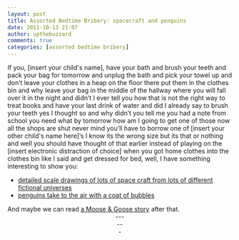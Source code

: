 ```yaml
---
layout: post
title: Assorted Bedtime Bribery: spacecraft and penguins
date: 2011-10-13 21:07
author: upthebuzzard
comments: true
categories: [assorted bedtime bribery]
---
```

If you, [insert your child's name], have your bath and brush your teeth and pack your bag for tomorrow and unplug the bath and pick your towel up and don’t leave your clothes in a heap on the floor there put them in the clothes bin and why leave your bag in the middle of the hallway where you will fall over it in the night and didn’t I ever tell you how that is not the right way to treat books and have your last drink of water and did I already say to brush your teeth yes I thought so and why didn’t you tell me you had a note from school you need what by tomorrow how am I going to get one of those now all the shops are shut never mind you’ll have to borrow one of [insert your other child's name here]‘s I know its the wrong size but its that or nothing and well you should have thought of that earlier instead of playing on the [insert electronic distraction of choice] when you got home clothes into the clothes bin like I said and get dressed for bed, well, I have something interesting to show you:
<ul>
	<li><a href="http://www.merzo.net/10mpp.htm" target="_blank">detailed scale drawings of lots of space craft from lots of different fictional universes</a></li>
	<li><a href="http://www.bbc.co.uk/blogs/wondermonkey/2011/07/penguins-take-to-the-air.shtml" target="_blank">penguins take to the air with a coat of bubbles</a></li>
</ul>
<div>And maybe we can read <a title="Moose &amp; Goose Stories" href="http://stories.upthebuzzard.com/">a Moose &amp; Goose story</a> after that.</div>


<div style="text-align:center;">---</div>
<div style="text-align:center;">--</div>
<div style="text-align:center;">-</div>
